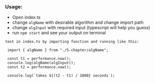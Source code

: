 ### Usage:

- Open index.ts
- change `algName` with desirable algorithm and change import path
- change `algInput` with required input (typescript will help you guess)
- run `npm start` and see your output on terminal

```
test in index.ts by importing function and running like this:

 import { algName } from "./5-chapter/algName";

 const t1 = performance.now();
 console.log(algName(algInput));
 const t2 = performance.now();

 console.log(`takes ${(t2 - t1) / 1000} seconds`);
```
